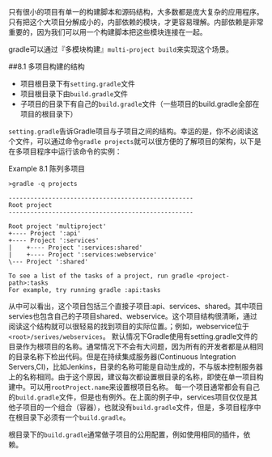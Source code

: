 只有很小的项目有单一的构建脚本和源码结构，大多数都是庞大复杂的应用程序。只有把这个大项目分解成小的，内部依赖的模块，才更容易理解。内部依赖是非常重要的，因为我们可以用一个构建脚本把这些模块连接在一起。

gradle可以通过『多模块构建』`multi-project build`来实现这个场景。


##8.1 多项目构建的结构

* 项目根目录下有`setting.gradle`文件
* 项目根目录下由`build.gradle`文件
* 子项目的目录下有自己的`build.gradle`文件（一些项目的build.gradle全部在项目的根目录下）

`setting.gradle`告诉Gradle项目与子项目之间的结构。幸运的是，你不必阅读这个文件，可以通过命令`gradle projects`就可以很方便的了解项目的架构，以下是在多项目程序中运行该命令的实例：

Example 8.1 陈列多项目
```
>gradle -q projects

---------------------------------------------------
Root project
---------------------------------------------------

Root project 'multiproject'
+---- Project ':api'
+---- Project ':services'
|    +---- Project ':services:shared'
|    +---- Project ':services:webservice'
\--- Project ':shared'

To see a list of the tasks of a project, run gradle <project-path>:tasks
For example, try running gradle :api:tasks
```
从中可以看出，这个项目包括三个直接子项目:api、services、shared。其中项目servies也包含自己的子项目shared、webservice。这个项目结构很清晰，通过阅读这个结构就可以很轻易的找到项目的实际位置。；例如，webservice位于`<root>/serives/webservices`。
默认情况下Gradle使用有setting.gradle文件的目录作为根项目的名称。通常情况下不会有大问题，因为所有的开发者都是从相同的目录名称下检出代码。但是在持续集成服务器(Continuous Integration Servers,CI)，比如Jenkins，目录的名称可能是自动生成的，不与版本控制服务器上的名称相同。由于这个原因，建议每次都设置根目录的名称，即使在单一项目构建中。可以用`rootProject.name`来设置根项目名称。
每一个项目通常都会有自己的`build.gradle`文件，但是也有例外。在上面的例子中，services项目仅仅是其他子项目的一个组合（容器），也就没有`build.gradle`文件，但是，多项目程序中在根目录下必须有一个`build.gradle`。

根目录下的`build.gradle`通常做子项目的公用配置，例如使用相同的插件，依赖。


